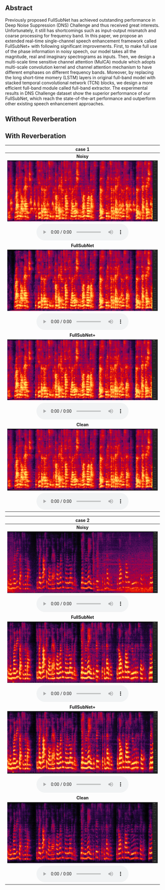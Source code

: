 ## Abstract

Previously proposed FullSubNet has achieved outstanding performance in Deep Noise Suppression (DNS) Challenge and thus received great interests. Unfortunately, it still has shortcomings such as input-output mismatch and coarse processing for frequency band.
In this paper, we propose an extended real-time single-channel speech enhancement framework called FullSubNet+ with following significant improvements. First, to make full use of the phase information in noisy speech, our model takes all the magnitude, real and imaginary spectrograms as inputs. Then, we design a multi-scale time sensitive channel attention (MulCA) module which adopts multi-scale convolution kernel and channel attention mechanism to have different emphases on different frequency bands. Moreover, by replacing the long short-time momery (LSTM) layers in original full-band model with stacked temporal convolutional network (TCN) blocks, we design a more efficient full-band module called full-band extractor. 
The experimental results in DNS Challenge dataset show the superior performance of our FullSubNet, which reach the state-of-the-art performance and outperform other existing speech enhancement approaches.





## Without Reverberation



## With Reverberation

|                          **case 1**                          |
| :----------------------------------------------------------: |
|                          **Noisy**                           |
| **<img src="./data/with_reverb/example1/noisy.png" alt="flowtron_0.0" style="zoom: 100%;" />** |
| <audio controls><source src="./data/with_reverb/example1/noisy.wav" type="audio/wav">Your browser does not support the audio element.</audio> |
|                        **FullSubNet**                        |
| **<img src="./data/with_reverb/example1/fullsubnet.png" alt="flowtron_0.0" style="zoom: 100%;" />** |
| <audio controls><source src="./data/with_reverb/example1/fullsubnet.wav" type="audio/wav">Your browser does not support the audio element.</audio> |
|                       **FullSubNet+**                        |
| **<img src="./data/with_reverb/example1/fullsubnet+.png" alt="flowtron_0.0" style="zoom: 100%;" />** |
| <audio controls><source src="./data/with_reverb/example1/fullsubnet+.wav" type="audio/wav">Your browser does not support the audio element.</audio> |
|                          **Clean**                           |
| **<img src="./data/with_reverb/example1/clean.png" alt="flowtron_0.0" style="zoom: 100%;" />** |
| <audio controls><source src="./data/with_reverb/example1/clean.wav" type="audio/wav">Your browser does not support the audio element.</audio> |



|                          **case 2**                          |
| :----------------------------------------------------------: |
|                          **Noisy**                           |
| **<img src="./data/with_reverb/example2/noisy.png" alt="flowtron_0.0" style="zoom: 100%;" />** |
| <audio controls><source src="./data/with_reverb/example2/noisy.wav" type="audio/wav">Your browser does not support the audio element.</audio> |
|                        **FullSubNet**                        |
| **<img src="./data/with_reverb/example2/fullsubnet.png" alt="flowtron_0.0" style="zoom: 100%;" />** |
| <audio controls><source src="./data/with_reverb/example2/fullsubnet.wav" type="audio/wav">Your browser does not support the audio element.</audio> |
|                       **FullSubNet+**                        |
| **<img src="./data/with_reverb/example2/fullsubnet+.png" alt="flowtron_0.0" style="zoom: 100%;" />** |
| <audio controls><source src="./data/with_reverb/example2/fullsubnet+.wav" type="audio/wav">Your browser does not support the audio element.</audio> |
|                          **Clean**                           |
| **<img src="./data/with_reverb/example2/clean.png" alt="flowtron_0.0" style="zoom: 100%;" />** |
| <audio controls><source src="./data/with_reverb/example2/clean.wav" type="audio/wav">Your browser does not support the audio element.</audio> |








